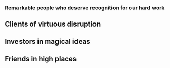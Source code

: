 ### Remarkable people who deserve recognition for our hard work

## Clients of virtuous disruption

## Investors in magical ideas

## Friends in high places

